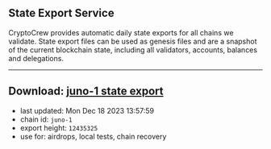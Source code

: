 ## State Export Service
CryptoCrew provides automatic daily state exports for all chains we validate. State export files can be used as genesis files and are a snapshot of the current blockchain state, including all validators, accounts, balances and delegations.

---
**Download: [juno-1 state export](https://dl.ccvalidators.com/SERVICE/juno/juno-1_export_12435325.json)**
---

- last updated: Mon Dec 18 2023 13:57:59
- chain id: `juno-1`
- export height: `12435325`
- use for: airdrops, local tests, chain recovery
